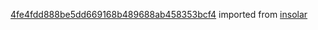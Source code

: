 [4fe4fdd888be5dd669168b489688ab458353bcf4](https://github.com/insolar/insolar/commit/4fe4fdd888be5dd669168b489688ab458353bcf4) imported from [insolar](https://github.com/insolar/insolar)
